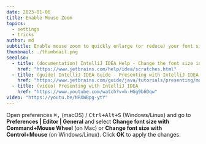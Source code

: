 ```yaml
---
date: 2023-01-06
title: Enable Mouse Zoom
topics:
  - settings
  - tricks
author: md
subtitle: Enable mouse zoom to quickly enlarge (or reduce) your font size.
thumbnail: ./thumbnail.png
seealso:
  - title: (documentation) IntelliJ IDEA Help - Change the font size in the editor
    href: "https://www.jetbrains.com/help/idea/scratches.html"
  - title: (guide) IntelliJ IDEA Guide - Presenting with IntelliJ IDEA; Mouse Zoom
    href: "https://www.jetbrains.com/guide/java/tutorials/presenting/mouse-zoom/"
  - title: (video) Presenting with IntelliJ IDEA
    href: "https://www.youtube.com/watch?v=h-HGg9b6Dqw"
video: "https://youtu.be/NRXWBpg-ytY"
---
```


Open preferences <kbd>⌘,</kbd> (macOS) / <kbd>Ctrl+Alt+S</kbd> (Windows/Linux) and go to **Preferences | Editor | General** and select **Change font size with Command+Mouse Wheel** (on Mac) or **Change font size with Control+Mouse** (on Windows/Linux). Click **OK** to apply the changes.
